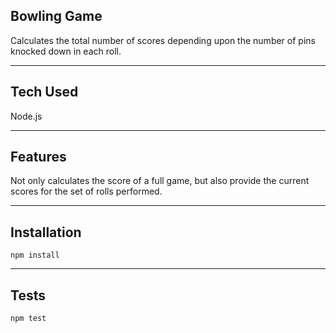 ## Bowling Game
Calculates the total number of scores depending upon the number of pins knocked down in each roll. 

---
## Tech Used
Node.js

---
## Features
Not only calculates the score of a full game, but also provide the current scores for the set of rolls performed.

---
## Installation
`npm install`

---
## Tests
`npm test`
